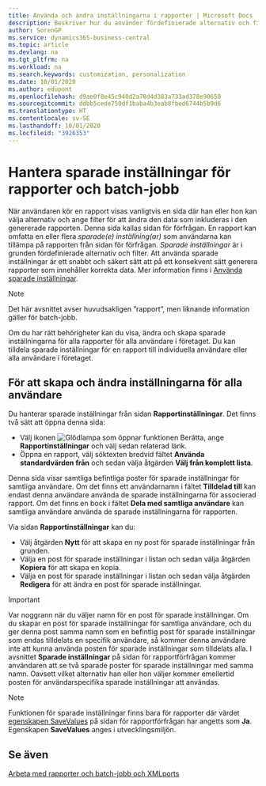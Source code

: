 ```yaml
---
title: Använda och ändra inställningarna i rapporter | Microsoft Docs
description: Beskriver hur du använder fördefinierade alternativ och filter för att anpassa en rapport och för att generera korrekta data.
author: SorenGP
ms.service: dynamics365-business-central
ms.topic: article
ms.devlang: na
ms.tgt_pltfrm: na
ms.workload: na
ms.search.keywords: customization, personalization
ms.date: 10/01/2020
ms.author: edupont
ms.openlocfilehash: d9ae0f8e45c940d2a78d4d383a733ad378e90650
ms.sourcegitcommit: ddbb5cede750df1baba4b3eab8fbed6744b5b9d6
ms.translationtype: HT
ms.contentlocale: sv-SE
ms.lasthandoff: 10/01/2020
ms.locfileid: "3926353"
---
```

# <a name="manage-saved-settings-for-reports-and-batch-jobs"></a>Hantera sparade inställningar för rapporter och batch-jobb
När användaren kör en rapport visas vanligtvis en sida där han eller hon kan välja alternativ och ange filter för att ändra den data som inkluderas i den genererade rapporten. Denna sida kallas sidan för förfrågan. En rapport kan omfatta en eller flera *sparade(e) inställning(ar)* som användarna kan tillämpa på rapporten från sidan för förfrågan. *Sparade inställningar* är i grunden fördefinierade alternativ och filter. Att använda sparade inställningar är ett snabbt och säkert sätt att på ett konsekvent sätt generera rapporter som innehåller korrekta data. Mer information finns i [Använda sparade inställningar](ui-work-report.md#SavedSettings).

> [!NOTE]
> Det här avsnittet avser huvudsakligen ”rapport”, men liknande information gäller för batch-jobb.

Om du har rätt behörigheter kan du visa, ändra och skapa sparade inställningarna för alla rapporter för alla användare i företaget. Du kan tilldela sparade inställningar för en rapport till individuella användare eller alla användare i företaget.

<!--
## Apply saved settings to a report
1. Open the report.

   The request page appears.    
2. In the **Saved Settings** section of the page, set the **Name** field  to the saved settings that you want to use.

   The **Saved Settings** section only appears if the report has been run before or if there are existing saved settings entries. The saved settings entry called **Last used options and filters** is always available. These settings are the option and filter values that were used the last time you ran the report.

-->

## <a name="to-create-and-modify-saved-settings-for-all-users"></a>För att skapa och ändra inställningarna för alla användare
Du hanterar sparade inställningar från sidan **Rapportinställningar**. Det finns två sätt att öppna denna sida:
-   Välj ikonen ![Glödlampa som öppnar funktionen Berätta](media/ui-search/search_small.png "Berätta vad du vill göra"), ange **Rapportinställningar** och välj sedan relaterad länk.
-   Öppna en rapport, välj söktexten bredvid fältet **Använda standardvärden från** och sedan välja åtgärden **Välj från komplett lista**.

Denna sida visar samtliga befintliga poster för sparade inställningar för samtliga användare. Om det finns ett användarnamn i fältet **Tilldelad till** kan endast denna användare använda de sparade inställningarna för associerad rapport. Om det finns en bock i fältet **Dela med samtliga användare** kan samtliga användare använda de sparade inställningarna för rapporten.

Via sidan **Rapportinställningar** kan du:
-   Välj åtgärden **Nytt** för att skapa en ny post för sparade inställningar från grunden.
-   Välja en post för sparade inställningar i listan och sedan välja åtgärden **Kopiera** för att skapa en kopia.
-   Välja en post för sparade inställningar i listan och sedan välja åtgärden **Redigera** för att ändra en post för sparade inställningar.

> [!Important]
> Var noggrann när du väljer namn för en post för sparade inställningar. Om du skapar en post för sparade inställningar för samtliga användare, och du ger denna post samma namn som en befintlig post för sparade inställningar som endas tilldelats en specifik användare, så kommer denna användare inte att kunna använda posten för sparade inställningar som tilldelats alla.  I avsnittet **Sparade inställningar** på sidan för rapportförfrågan kommer användaren att se två sparade poster för sparade inställningar med samma namn. Oavsett vilket alternativ han eller hon väljer kommer emellertid posten för användarspecifika sparade inställningar att användas.

> [!NOTE]
> Funktionen för sparade inställningar finns bara för rapporter där värdet [egenskapen SaveValues](/dynamics365/business-central/dev-itpro/developer/properties/devenv-savevalues-property)  på sidan för rapportförfrågan har angetts som **Ja**. Egenskapen **SaveValues** anges i utvecklingsmiljön.  

## <a name="see-also"></a>Se även
[Arbeta med rapporter och batch-jobb och XMLports](ui-work-report.md)  
